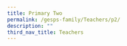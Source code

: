 ```yaml
---
title: Primary Two
permalink: /gesps-family/Teachers/p2/
description: ""
third_nav_title: Teachers
---
```

